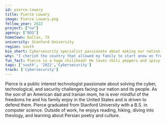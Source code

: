```yaml
---
id: pierce-lowary
title: Pierce Lowary
image: Pierce Lowary.png
fellow_year: 2022
project: ["na"]
agency: ["DOS"]
hometown: Dallas, TX
university: Stanford University
region: south
bio_short: Cybersecurity specialist passionate about making our nation a bit more secure for everyone. 
why: "I cherish the country that allowed my family to start anew on free shores, and I was inspired to join by the need to improve our nation's cybersecurity. America and Americans are more dependent on technology than ever, but there's a gap between where we are in our defensive posture and where we need to be. It is an honor to help solve some of these technological challenges and make our nation a little bit better, and a little bit more secure, for everyone."
fun_fact: Pierce is a huge chilihead! He loves chili peppers and spicy food—the spicier, the better.
tags: ['south', '2022','Cybersecurity']
track: ['Cybersecurity']
---
```


Pierce is a public interest technologist passionate about solving the cyber, technological, and security challenges facing our nation and its people. As the son of an American dad and Iranian mom, he is ever mindful of the freedoms he and his family enjoy in the United States and is driven to defend them. Pierce graduated from Stanford University with a B.S. in computer science. Outside of work, he enjoys reading, hiking, diving into theology, and learning about Persian poetry and culture.